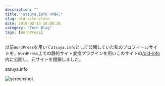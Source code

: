 ```yaml
---
description: ""
title: "atsuya.info の移行"
slug: old-site-close
date: 2019-02-13 16:08:36
category: "Tech Blog"
tags: [WordPress]
---
```


以前`WordPress`を用いて`atsuya.info`として公開していた私のプロフィールサイトを，`WordPress`上での静的サイト変換プラグインを用いこのサイトの[/old-info](/old-info)内に公開し，元サイトを閉鎖しました。

<!-- more -->

atsuya.info  

![screenshot](ss-atsuya-info.png "atsuya-info-ss")
